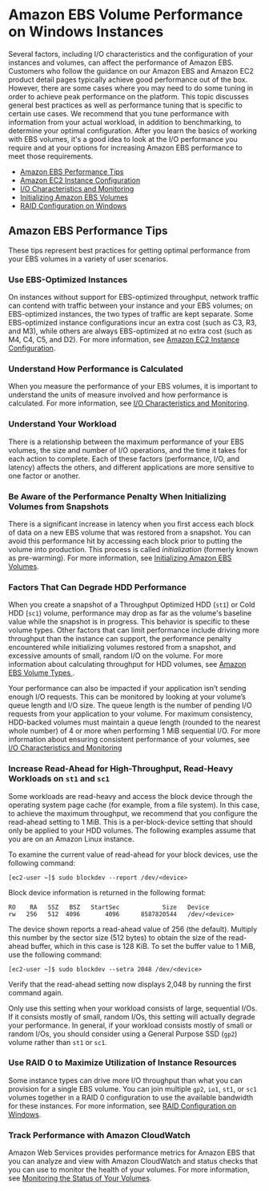 # Amazon EBS Volume Performance on Windows Instances<a name="EBSPerformance"></a>

Several factors, including I/O characteristics and the configuration of your instances and volumes, can affect the performance of Amazon EBS\. Customers who follow the guidance on our Amazon EBS and Amazon EC2 product detail pages typically achieve good performance out of the box\. However, there are some cases where you may need to do some tuning in order to achieve peak performance on the platform\. This topic discusses general best practices as well as performance tuning that is specific to certain use cases\. We recommend that you tune performance with information from your actual workload, in addition to benchmarking, to determine your optimal configuration\. After you learn the basics of working with EBS volumes, it's a good idea to look at the I/O performance you require and at your options for increasing Amazon EBS performance to meet those requirements\.


+ [Amazon EBS Performance Tips](#tips)
+ [Amazon EC2 Instance Configuration](ebs-ec2-config.md)
+ [I/O Characteristics and Monitoring](ebs-io-characteristics.md)
+ [Initializing Amazon EBS Volumes](ebs-initialize.md)
+ [RAID Configuration on Windows](raid-config.md)

## Amazon EBS Performance Tips<a name="tips"></a>

These tips represent best practices for getting optimal performance from your EBS volumes in a variety of user scenarios\.

### Use EBS\-Optimized Instances<a name="optimize"></a>

On instances without support for EBS\-optimized throughput, network traffic can contend with traffic between your instance and your EBS volumes; on EBS\-optimized instances, the two types of traffic are kept separate\. Some EBS\-optimized instance configurations incur an extra cost \(such as C3, R3, and M3\), while others are always EBS\-optimized at no extra cost \(such as M4, C4, C5, and D2\)\. For more information, see [Amazon EC2 Instance Configuration](ebs-ec2-config.md)\.

### Understand How Performance is Calculated<a name="performance_calculation"></a>

When you measure the performance of your EBS volumes, it is important to understand the units of measure involved and how performance is calculated\. For more information, see [I/O Characteristics and Monitoring](ebs-io-characteristics.md)\.

### Understand Your Workload<a name="workload_types"></a>

There is a relationship between the maximum performance of your EBS volumes, the size and number of I/O operations, and the time it takes for each action to complete\. Each of these factors \(performance, I/O, and latency\) affects the others, and different applications are more sensitive to one factor or another\. 

### Be Aware of the Performance Penalty When Initializing Volumes from Snapshots<a name="initialize"></a>

There is a significant increase in latency when you first access each block of data on a new EBS volume that was restored from a snapshot\. You can avoid this performance hit by accessing each block prior to putting the volume into production\. This process is called *initialization* \(formerly known as pre\-warming\)\. For more information, see [Initializing Amazon EBS Volumes](ebs-initialize.md)\.

### Factors That Can Degrade HDD Performance<a name="snapshotting_latency"></a>

When you create a snapshot of a Throughput Optimized HDD \(`st1`\) or Cold HDD \(`sc1`\) volume, performance may drop as far as the volume's baseline value while the snapshot is in progress\. This behavior is specific to these volume types\. Other factors that can limit performance include driving more throughput than the instance can support, the performance penalty encountered while initializing volumes restored from a snapshot, and excessive amounts of small, random I/O on the volume\. For more information about calculating throughput for HDD volumes, see [Amazon EBS Volume Types ](http://docs.aws.amazon.com/AWSEC2/latest/UserGuide/EBSVolumeTypes.html)\. 

Your performance can also be impacted if your application isn’t sending enough I/O requests\. This can be monitored by looking at your volume’s queue length and I/O size\. The queue length is the number of pending I/O requests from your application to your volume\. For maximum consistency, HDD\-backed volumes must maintain a queue length \(rounded to the nearest whole number\) of 4 or more when performing 1 MiB sequential I/O\. For more information about ensuring consistent performance of your volumes, see [I/O Characteristics and Monitoring](ebs-io-characteristics.md)

### Increase Read\-Ahead for High\-Throughput, Read\-Heavy Workloads on `st1` and `sc1`<a name="read_ahead"></a>

Some workloads are read\-heavy and access the block device through the operating system page cache \(for example, from a file system\)\. In this case, to achieve the maximum throughput, we recommend that you configure the read\-ahead setting to 1 MiB\. This is a per\-block\-device setting that should only be applied to your HDD volumes\. The following examples assume that you are on an Amazon Linux instance\. 

To examine the current value of read\-ahead for your block devices, use the following command:

```
[ec2-user ~]$ sudo blockdev --report /dev/<device>
```

Block device information is returned in the following format:

```
RO    RA   SSZ   BSZ   StartSec            Size   Device
rw   256   512  4096       4096      8587820544   /dev/<device>
```

The device shown reports a read\-ahead value of 256 \(the default\)\. Multiply this number by the sector size \(512 bytes\) to obtain the size of the read\-ahead buffer, which in this case is 128 KiB\. To set the buffer value to 1 MiB, use the following command:

```
[ec2-user ~]$ sudo blockdev --setra 2048 /dev/<device>
```

Verify that the read\-ahead setting now displays 2,048 by running the first command again\.

Only use this setting when your workload consists of large, sequential I/Os\. If it consists mostly of small, random I/Os, this setting will actually degrade your performance\. In general, if your workload consists mostly of small or random I/Os, you should consider using a General Purpose SSD \(`gp2`\) volume rather than `st1` or `sc1`\.

### Use RAID 0 to Maximize Utilization of Instance Resources<a name="RAID"></a>

Some instance types can drive more I/O throughput than what you can provision for a single EBS volume\. You can join multiple `gp2`, `io1`, `st1`, or `sc1` volumes together in a RAID 0 configuration to use the available bandwidth for these instances\. For more information, see [RAID Configuration on Windows](raid-config.md)\.

### Track Performance with Amazon CloudWatch<a name="cloudwatch"></a>

Amazon Web Services provides performance metrics for Amazon EBS that you can analyze and view with Amazon CloudWatch and status checks that you can use to monitor the health of your volumes\. For more information, see [Monitoring the Status of Your Volumes](monitoring-volume-status.md)\.